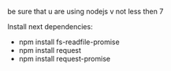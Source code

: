 be sure that u are using nodejs v not less then 7

Install next dependencies:
 - npm install fs-readfile-promise
 - npm install request
 - npm install request-promise